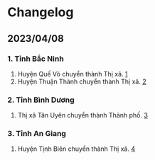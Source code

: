 # Changelog

## 2023/04/08

### 1. Tỉnh Bắc Ninh

1. Huyện Quế Võ chuyển thành Thị xã. [1](https://dantri.com.vn/xa-hoi/le-cong-bo-nghi-quyet-thanh-lap-thi-xa-que-vo-20230407090859015.htm)
2. Huyện Thuận Thành chuyển thành Thị xã. [2](https://danviet.vn/dua-thi-xa-thuan-thanh-thuoc-tinh-bac-ninh-phat-trien-hien-dai-giau-ban-sac-van-hoa-20230405222541569.htm)

### 2. Tỉnh Bình Dương

1. Thị xã Tân Uyên chuyển thành Thành phố. [3](https://vnexpress.net/thanh-lap-thanh-pho-tan-uyen-thuoc-tinh-binh-duong-4570046.html)


### 3. Tỉnh An Giang

1. Huyện Tịnh Biên chuyển thành Thị xã. [4](https://baoangiang.com.vn/tinh-bien-vuon-minh-len-thi-xa-a356501.html)
